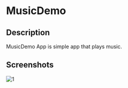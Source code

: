 # MusicDemo
 ## Description
 MusicDemo App is simple app that plays music.
## Screenshots
![1](https://github.com/khrystyna2210/MusicDemo/assets/34044397/4c27a22e-66c4-49bf-b123-9e8011f3f21c)
